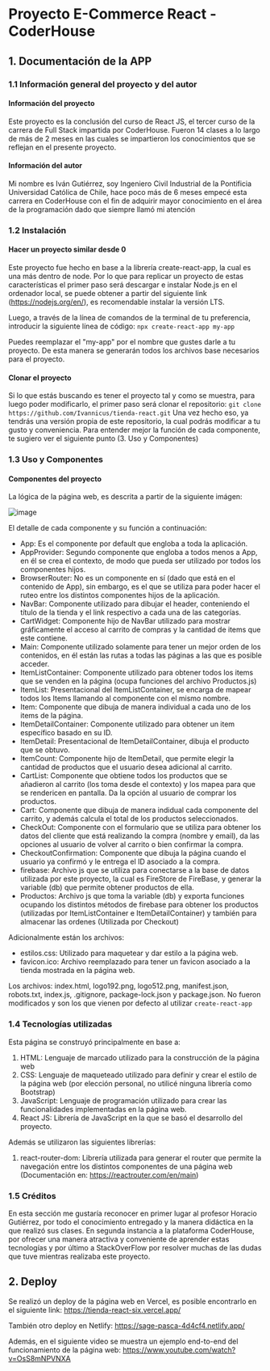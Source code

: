 # Proyecto E-Commerce React - CoderHouse

## 1. Documentación de la APP
### 1.1 Información general del proyecto y del autor

#### Información del proyecto
Este proyecto es la conclusión del curso de React JS, el tercer curso de la carrera de Full Stack impartida por CoderHouse. Fueron 14 clases a lo largo de más de 2 meses en las cuales se impartieron los conocimientos que se reflejan en el presente proyecto.

#### Información del autor
Mi nombre es Iván Gutiérrez, soy Ingeniero Civil Industrial de la Pontificia Universidad Católica de Chile, hace poco más de 6 meses empecé esta carrera en CoderHouse con el fin de adquirir mayor conocimiento en el área de la programación dado que siempre llamó mi atención

### 1.2 Instalación

#### Hacer un proyecto similar desde 0
Este proyecto fue hecho en base a la librería create-react-app, la cual es una más dentro de node. Por lo que para replicar un proyecto de estas características el primer paso será descargar e instalar Node.js en el ordenador local, se puede obtener a partir del siguiente link (https://nodejs.org/en/), es recomendable instalar la versión LTS.

Luego, a través de la línea de comandos de la terminal de tu preferencia, introducir la siguiente línea de código:
`npx create-react-app my-app`

Puedes reemplazar el "my-app" por el nombre que gustes darle a tu proyecto. De esta manera se generarán todos los archivos base necesarios para el proyecto.

#### Clonar el proyecto
Si lo que estás buscando es tener el proyecto tal y como se muestra, para luego poder modificarlo, el primer paso será clonar el repositorio:
`git clone https://github.com/Ivannicus/tienda-react.git`
Una vez hecho eso, ya tendrás una versión propia de este repositorio, la cual podrás modificar a tu gusto y conveniencia. Para entender mejor la función de cada componente, te sugiero ver el siguiente punto (3. Uso y Componentes)

### 1.3 Uso y Componentes

#### Componentes del proyecto
La lógica de la página web, es descrita a partir de la siguiente imágen:

![image](https://i.ibb.co/qD71j07/Diagrama-Logico.png)

El detalle de cada componente y su función a continuación:
* App: Es el componente por default que engloba a toda la aplicación.
* AppProvider: Segundo componente que engloba a todos menos a App, en él se crea el contexto, de modo que pueda ser utilizado por todos los componentes hijos.
* BrowserRouter: No es un componente en sí (dado que está en el contenido de App), sin embargo, es el que se utiliza para poder hacer el ruteo entre los distintos componentes hijos de la aplicación.
* NavBar: Componente utilizado para dibujar el header, conteniendo el título de la tienda y el link respectivo a cada una de las categorías.
* CartWidget: Componente hijo de NavBar utilizado para mostrar gráficamente el acceso al carrito de compras y la cantidad de items que este contiene.
* Main: Componente utilizado solamente para tener un mejor orden de los contenidos, en él están las rutas a todas las páginas a las que es posible acceder.
* ItemListContainer: Componente utilizado para obtener todos los items que se venden en la página (ocupa funciones del archivo Productos.js)
* ItemList: Presentacional del ItemListContainer, se encarga de mapear todos los Items llamando al componente con el mismo nombre.
* Item: Componente que dibuja de manera individual a cada uno de los items de la página.
* ItemDetailContainer: Componente utilizado para obtener un item específico basado en su ID.
* ItemDetail: Presentacional de ItemDetailContainer, dibuja el producto que se obtuvo.
* ItemCount: Componente hijo de ItemDetail, que permite elegir la cantidad de productos que el usuario desea adicional al carrito.
* CartList: Componente que obtiene todos los productos que se añadieron al carrito (los toma desde el contexto) y los mapea para que se rendericen en pantalla. Da la opción al usuario de comprar los productos.
* Cart: Componente que dibuja de manera indidual cada componente del carrito, y además calcula el total de los productos seleccionados.
* CheckOut: Componente con el formulario que se utiliza para obtener los datos del cliente que está realizando la compra (nombre y email), da las opciones al usuario de volver al carrito o bien confirmar la compra.
* CheckoutConfirmation: Componente que dibuja la página cuando el usuario ya confirmó y le entrega el ID asociado a la compra.
* firebase: Archivo js que se utiliza para conectarse a la base de datos utilizada por este proyecto, la cual es FireStore de FireBase, y generar la variable (db) que permite obtener productos de ella.
* Productos: Archivo js que toma la variable (db) y exporta funciones ocupando los distintos métodos de firebase para obtener los productos (utilizadas por ItemListContainer e ItemDetailContainer) y también para almacenar las ordenes (Utilizada por Checkout)

Adicionalmente están los archivos:

* estilos.css: Utilizado para maquetear y dar estilo a la página web.
* favicon.ico: Archivo reemplazado para tener un favicon asociado a la tienda mostrada en la página web.

Los archivos: index.html, logo192.png, logo512.png, manifest.json, robots.txt, index.js, .gitignore, package-lock.json y package.json. No fueron modificados y son los que vienen por defecto al utilizar `create-react-app`

### 1.4 Tecnologías utilizadas
Esta página se construyó principalmente en base a:
1. HTML: Lenguaje de marcado utilizado para la construcción de la página web
2. CSS: Lenguaje de maqueteado utilizado para definir y crear el estilo de la página web (por elección personal, no utilicé ninguna librería como Bootstrap)
3. JavaScript: Lenguaje de programación utilizado para crear las funcionalidades implementadas en la página web.
4. React JS: Librería de JavaScript en la que se basó el desarrollo del proyecto.

Además se utilizaron las siguientes librerías:
1. react-router-dom: Librería utilizada para generar el router que permite la navegación entre los distintos componentes de una página web (Documentación en: https://reactrouter.com/en/main)

### 1.5 Créditos
En esta sección me gustaría reconocer en primer lugar al profesor Horacio Gutiérrez, por todo el conocimiento entregado y la manera didáctica en la que realizó sus clases. En segunda instancia a la plataforma CoderHouse, por ofrecer una manera atractiva y conveniente de aprender estas tecnologías y por último a StackOverFlow por resolver muchas de las dudas que tuve mientras realizaba este proyecto.

## 2. Deploy
Se realizó un deploy de la página web en Vercel, es posible encontrarlo en el siguiente link:
https://tienda-react-six.vercel.app/

También otro deploy en Netlify:
https://sage-pasca-4d4cf4.netlify.app/

Además, en el siguiente video se muestra un ejemplo end-to-end del funcionamiento de la página web:
https://www.youtube.com/watch?v=OsS8mNPVNXA